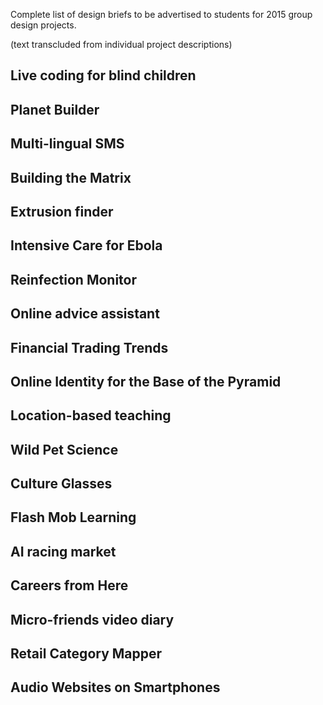 Complete list of design briefs to be advertised to students for 2015
group design projects.

(text transcluded from individual project descriptions)

## Live coding for blind children

## Planet Builder

## Multi-lingual SMS

## Building the Matrix

## Extrusion finder

## Intensive Care for Ebola

## Reinfection Monitor

## Online advice assistant

## Financial Trading Trends

## Online Identity for the Base of the Pyramid

## Location-based teaching

## Wild Pet Science

## Culture Glasses

## Flash Mob Learning

## AI racing market

## Careers from Here

## Micro-friends video diary

## Retail Category Mapper

## Audio Websites on Smartphones